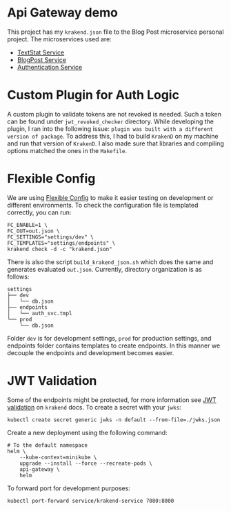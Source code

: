 # Api Gateway demo

This project has my `krakend.json` file to the Blog Post microservice personal project. The microservices used are:

* [TextStat Service](https://github.com/dpalmasan/texstat-service)
* [BlogPost Service](https://github.com/dpalmasan/python-user-posts-microservice)
* [Authentication Service](https://github.com/dpalmasan/python-user-posts-microservice)

# Custom Plugin for Auth Logic

A custom plugin to validate tokens are not revoked is needed. Such a token can be found under `jwt_revoked_checker` directory. While developing the plugin, I ran into the following issue: `plugin was built with a different version of package`. To address this, I had to build `KrakenD` on my machine and run that version of `KrakenD`. I also made sure that libraries and compiling options matched the ones in the `Makefile`.

# Flexible Config

We are using [Flexible Config](https://www.krakend.io/docs/configuration/flexible-config/) to make it easier testing on development or different environments. To check the configuration file is templated correctly, you can run:

```
FC_ENABLE=1 \
FC_OUT=out.json \
FC_SETTINGS="settings/dev" \
FC_TEMPLATES="settings/endpoints" \
krakend check -d -c "krakend.json"
```

There is also the script `build_krakend_json.sh` which does the same and generates evaluated `out.json`. Currently, directory organization is as follows:

```
settings
├── dev
│   └── db.json
├── endpoints
│   └── auth_svc.tmpl
└── prod
    └── db.json
```

Folder `dev` is for development settings, `prod` for production settings, and endpoints folder contains templates to create endpoints. In this manner we decouple the endpoints and development becomes easier.

# JWT Validation

Some of the endpoints might be protected, for more information see [JWT validation](https://www.krakend.io/docs/authorization/jwt-validation/) on `krakend` docs. To create a secret with your `jwks`:

```
kubectl create secret generic jwks -n default --from-file=./jwks.json
```

Create a new deployment using the following command:

```
# To the default namespace
helm \
    --kube-context=minikube \
    upgrade --install --force --recreate-pods \
    api-gateway \
    helm
```

To forward port for development purposes:

```
kubectl port-forward service/krakend-service 7080:8000
```